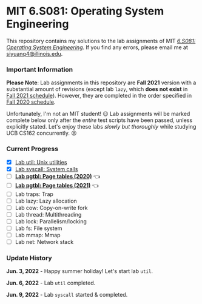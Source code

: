# MIT 6.S081: Operating System Engineering

This repository contains my solutions to the lab assignments of MIT
[*6.S081: Operating System Engineering*](https://pdos.csail.mit.edu/6.828/2021/schedule.html). If you find any errors, please
email me at siyuanq4@illinois.edu.

### Important Information

**Please Note**: Lab assignments in this repository are **Fall 2021** version with a substantial amount of revisions (except lab `lazy`, which **does not exist**
in [Fall 2021 schedule](https://pdos.csail.mit.edu/6.828/2021/schedule.html)). However, they are completed in the order specified
in [Fall 2020 schedule](https://pdos.csail.mit.edu/6.828/2020/schedule.html).

Unfortunately, I'm not an MIT student! :wink: Lab assignments will be marked complete below only after the *entire* test scripts have been
passed, unless explicitly stated. Let's enjoy these labs *slowly but thoroughly* while studying UCB CS162 concurrently. :stuck_out_tongue_closed_eyes:

### Current Progress

- [x] [Lab util: Unix utilities](https://github.com/Brant-Skywalker/MIT-6.S081/tree/util)
- [x] [Lab syscall: System calls](https://github.com/Brant-Skywalker/MIT-6.S081/tree/syscall)
- [ ] [**Lab pgtbl: Page tables (2020)**](https://github.com/Brant-Skywalker/MIT-6.S081/tree/pgtbl-2020) :point_left:
- [ ] [**Lab pgtbl: Page tables (2021)**](https://github.com/Brant-Skywalker/MIT-6.S081/tree/pgtbl-2021) :point_left:
- [ ] Lab traps: Trap
- [ ] Lab lazy: Lazy allocation
- [ ] Lab cow: Copy-on-write fork
- [ ] Lab thread: Multithreading
- [ ] Lab lock: Parallelism/locking
- [ ] Lab fs: File system
- [ ] Lab mmap: Mmap
- [ ] Lab net: Network stack

### Update History

**Jun. 3, 2022** - Happy summer holiday! Let's start lab `util`.

**Jun. 6, 2022** - Lab `util` completed.

**Jun. 9, 2022** - Lab `syscall` started & completed.
